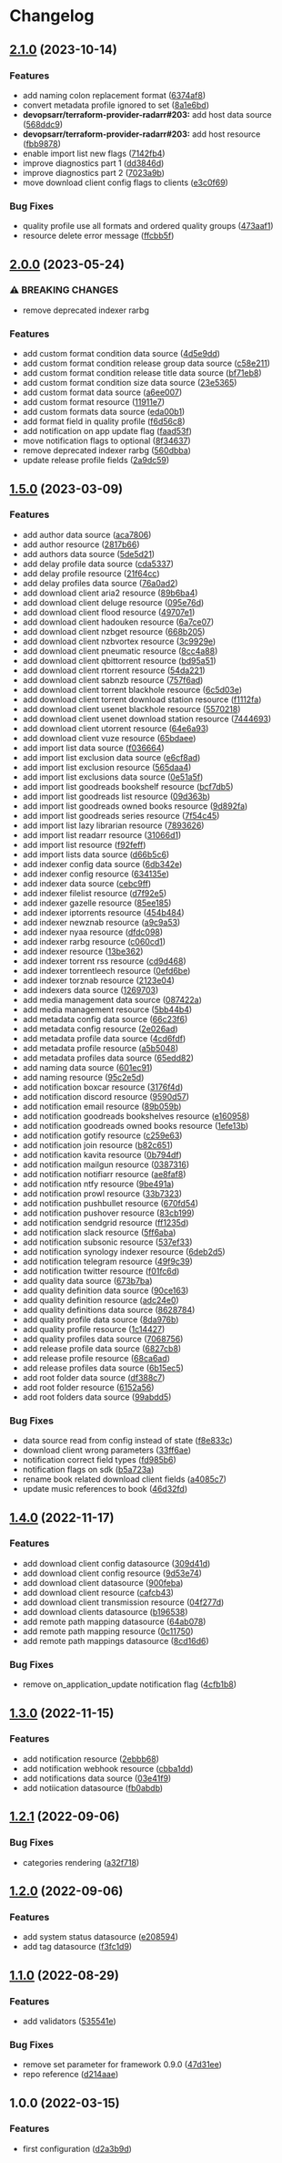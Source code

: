 # Changelog

## [2.1.0](https://github.com/devopsarr/terraform-provider-readarr/compare/v2.0.0...v2.1.0) (2023-10-14)


### Features

* add naming colon replacement format ([6374af8](https://github.com/devopsarr/terraform-provider-readarr/commit/6374af8994736b0958d2355b6a25338e3aa57356))
* convert metadata profile ignored to set ([8a1e6bd](https://github.com/devopsarr/terraform-provider-readarr/commit/8a1e6bdd32b2885f1bd23c9a3700a8dfb7b21a74))
* **devopsarr/terraform-provider-radarr#203:** add host data source ([568ddc9](https://github.com/devopsarr/terraform-provider-readarr/commit/568ddc9b115b254dd735151561e7d0716f7d7c21))
* **devopsarr/terraform-provider-radarr#203:** add host resource ([fbb9878](https://github.com/devopsarr/terraform-provider-readarr/commit/fbb9878a5c7a220b5565ada617bfe40aa7e4b4b7))
* enable import list new flags ([7142fb4](https://github.com/devopsarr/terraform-provider-readarr/commit/7142fb47e83b4cf1cb561a76a8075b0c80e9d4e0))
* improve diagnostics part 1 ([dd3846d](https://github.com/devopsarr/terraform-provider-readarr/commit/dd3846da1a561d8e74d351c79158f064db8921f3))
* improve diagnostics part 2 ([7023a9b](https://github.com/devopsarr/terraform-provider-readarr/commit/7023a9bda3f98dd58eb7d3e93240d761e2e9680c))
* move download client config flags to clients ([e3c0f69](https://github.com/devopsarr/terraform-provider-readarr/commit/e3c0f69735800c87e03ef80507bcd57d494666a3))


### Bug Fixes

* quality profile use all formats and ordered quality groups ([473aaf1](https://github.com/devopsarr/terraform-provider-readarr/commit/473aaf1f3663dc4a34851a5485616bcc3e2cb8f5))
* resource delete error message ([ffcbb5f](https://github.com/devopsarr/terraform-provider-readarr/commit/ffcbb5f8117a5821731ee5fb657e0bd0ba937f26))

## [2.0.0](https://github.com/devopsarr/terraform-provider-readarr/compare/v1.5.0...v2.0.0) (2023-05-24)


### ⚠ BREAKING CHANGES

* remove deprecated indexer rarbg

### Features

* add custom format condition data source ([4d5e9dd](https://github.com/devopsarr/terraform-provider-readarr/commit/4d5e9dda84681f0b123147704e77b1cc29b28821))
* add custom format condition release group data source ([c58e211](https://github.com/devopsarr/terraform-provider-readarr/commit/c58e2113d26c45030375a3d1d219ad9d2ba09e44))
* add custom format condition release title data source ([bf71eb8](https://github.com/devopsarr/terraform-provider-readarr/commit/bf71eb8445d322107f2e6db56ea14a7fdaa76d35))
* add custom format condition size data source ([23e5365](https://github.com/devopsarr/terraform-provider-readarr/commit/23e5365ce3df66ea24e599bc2b0f18823d52591b))
* add custom format data source ([a6ee007](https://github.com/devopsarr/terraform-provider-readarr/commit/a6ee0070df71f88b421b71cc91eef51dea911afc))
* add custom format resource ([11911e7](https://github.com/devopsarr/terraform-provider-readarr/commit/11911e71e3c8ac35acc3c7d7a2a269e3881bf558))
* add custom formats data source ([eda00b1](https://github.com/devopsarr/terraform-provider-readarr/commit/eda00b108871f367a8ce16f7472abfd29db3f94a))
* add format field in quality profile ([f6d56c8](https://github.com/devopsarr/terraform-provider-readarr/commit/f6d56c8a3850ac9cffd936ca4015ce85d3ff4e03))
* add notification on app update flag ([faad53f](https://github.com/devopsarr/terraform-provider-readarr/commit/faad53fb98b35fa6fa5646845241605cc34d190b))
* move notification flags to optional ([8f34637](https://github.com/devopsarr/terraform-provider-readarr/commit/8f346377daff4af24aefa70ef320b0a39e10ac77))
* remove deprecated indexer rarbg ([560dbba](https://github.com/devopsarr/terraform-provider-readarr/commit/560dbba1d3bbdc015aec1595db86695f0c44faac))
* update release profile fields ([2a9dc59](https://github.com/devopsarr/terraform-provider-readarr/commit/2a9dc597d803f4204b3c647d27189fb750505311))

## [1.5.0](https://github.com/devopsarr/terraform-provider-readarr/compare/v1.4.0...v1.5.0) (2023-03-09)


### Features

* add author data source ([aca7806](https://github.com/devopsarr/terraform-provider-readarr/commit/aca7806ee3b7feee93b10cee2de4e57287462163))
* add author resource ([2817b66](https://github.com/devopsarr/terraform-provider-readarr/commit/2817b660a0366045837d186f32bbdf5f8e6ddb34))
* add authors data source ([5de5d21](https://github.com/devopsarr/terraform-provider-readarr/commit/5de5d21d06fba9c9669d716eed31ed05ea849fe6))
* add delay profile data source ([cda5337](https://github.com/devopsarr/terraform-provider-readarr/commit/cda5337af590710f76b787584a72b737e3b2029f))
* add delay profile resource ([21f64cc](https://github.com/devopsarr/terraform-provider-readarr/commit/21f64cc5c6ec5f76fb2a57a4410a6b179c82efb3))
* add delay profiles data source ([76a0ad2](https://github.com/devopsarr/terraform-provider-readarr/commit/76a0ad2ebc0bf51d43ec9e2c4891316cc98491eb))
* add download client aria2 resource ([89b6ba4](https://github.com/devopsarr/terraform-provider-readarr/commit/89b6ba4fe0a5ab7a8cdf5d9932f622b43303abdc))
* add download client deluge resource ([095e76d](https://github.com/devopsarr/terraform-provider-readarr/commit/095e76d483dcac158aef6d6e08c51cc8e3d6caa6))
* add download client flood resource ([49707e1](https://github.com/devopsarr/terraform-provider-readarr/commit/49707e175c023f507c95be357d1b293adc6e447f))
* add download client hadouken resource ([6a7ce07](https://github.com/devopsarr/terraform-provider-readarr/commit/6a7ce077f0ed05249a25ec926428e6c56dd242e0))
* add download client nzbget resource ([668b205](https://github.com/devopsarr/terraform-provider-readarr/commit/668b2059631c8fe5b10b130ad3a734be564fde54))
* add download client nzbvortex resource ([3c9929e](https://github.com/devopsarr/terraform-provider-readarr/commit/3c9929e8514238484ebfb88c3dd08dc6d0dcb9fd))
* add download client pneumatic resource ([8cc4a88](https://github.com/devopsarr/terraform-provider-readarr/commit/8cc4a8828dd7dca6f09a42b4fc21f62cf819fd10))
* add download client qbittorrent resource ([bd95a51](https://github.com/devopsarr/terraform-provider-readarr/commit/bd95a51eabed49fcab83c3d257b9136149739e86))
* add download client rtorrent resource ([54da221](https://github.com/devopsarr/terraform-provider-readarr/commit/54da2218c5c60d8287133e92a5652f4b731abc56))
* add download client sabnzb resource ([757f6ad](https://github.com/devopsarr/terraform-provider-readarr/commit/757f6adeaa10f16f86ebea44c91d4cac9d6efceb))
* add download client torrent blackhole resource ([6c5d03e](https://github.com/devopsarr/terraform-provider-readarr/commit/6c5d03ebababdd78500aa8e786d9482f8f95ebb4))
* add download client torrent download station resource ([f1112fa](https://github.com/devopsarr/terraform-provider-readarr/commit/f1112fa55db65a825f712643d5ad7c6f2f8a5a05))
* add download client usenet blackhole resource ([5570218](https://github.com/devopsarr/terraform-provider-readarr/commit/55702188221792f502fd1f30877ccf6ab21c32e9))
* add download client usenet download station resource ([7444693](https://github.com/devopsarr/terraform-provider-readarr/commit/744469315020fd2b9b5c156dfca0d77f31f7a0ed))
* add download client utorrent resource ([64e6a93](https://github.com/devopsarr/terraform-provider-readarr/commit/64e6a931c843bd79642aa828286618612bfdbf7f))
* add download client vuze resource ([65bdaee](https://github.com/devopsarr/terraform-provider-readarr/commit/65bdaee181e6a87b3bee491ae05874ad4e778a5b))
* add import list data source ([f036664](https://github.com/devopsarr/terraform-provider-readarr/commit/f036664e8f2337bb75208be85e80cf12cbc3191a))
* add import list exclusion data source ([e6cf8ad](https://github.com/devopsarr/terraform-provider-readarr/commit/e6cf8adff2244490e554117e8df8c0056d34c76f))
* add import list exclusion resource ([565daa4](https://github.com/devopsarr/terraform-provider-readarr/commit/565daa4c912b7b6b72b6e4048faff3219a521335))
* add import list exclusions data source ([0e51a5f](https://github.com/devopsarr/terraform-provider-readarr/commit/0e51a5f53de41f994365cad9fb6490324cfce374))
* add import list goodreads bookshelf resource ([bcf7db5](https://github.com/devopsarr/terraform-provider-readarr/commit/bcf7db551a215759371fa0f573290adb3f3529c8))
* add import list goodreads list resource ([09d363b](https://github.com/devopsarr/terraform-provider-readarr/commit/09d363b9bf4d6e6fdab7c7eedd2737dfae4785e4))
* add import list goodreads owned books resource ([9d892fa](https://github.com/devopsarr/terraform-provider-readarr/commit/9d892faf58cd8677cd2fcf126775afb4bda86695))
* add import list goodreads series resource ([7f54c45](https://github.com/devopsarr/terraform-provider-readarr/commit/7f54c45b759661d2c1eeee6791a22ca7a28b2ab6))
* add import list lazy librarian resource ([7893626](https://github.com/devopsarr/terraform-provider-readarr/commit/78936260c9f4975a7a8a532d9bd24aa2ddedb3c0))
* add import list readarr resource ([31066d1](https://github.com/devopsarr/terraform-provider-readarr/commit/31066d104bc55915984f6259731aee213e0f35b3))
* add import list resource ([f92feff](https://github.com/devopsarr/terraform-provider-readarr/commit/f92feffcc2cf7f7e6c6ff6312ed46bc19736b9ec))
* add import lists data source ([d66b5c6](https://github.com/devopsarr/terraform-provider-readarr/commit/d66b5c6e4486e0725191bf2616b20bb3dd207349))
* add indexer config data source ([6db342e](https://github.com/devopsarr/terraform-provider-readarr/commit/6db342e5d56141c973068d0b2d82f779d35db1c7))
* add indexer config resource ([634135e](https://github.com/devopsarr/terraform-provider-readarr/commit/634135e5ac011ff747f300036a884468b8dcd6e6))
* add indexer data source ([cebc9ff](https://github.com/devopsarr/terraform-provider-readarr/commit/cebc9ffdfd72dd392098ecfe46eb20ba0cb053af))
* add indexer filelist resource ([d7f92e5](https://github.com/devopsarr/terraform-provider-readarr/commit/d7f92e58f54eecc0593e09160984fb552a24237a))
* add indexer gazelle resource ([85ee185](https://github.com/devopsarr/terraform-provider-readarr/commit/85ee18561c4fd65b41e13c329fba08e5c37afdd4))
* add indexer iptorrents resource ([454b484](https://github.com/devopsarr/terraform-provider-readarr/commit/454b48431c688a3237f8e291c1f1f9a40cfe3ba4))
* add indexer newznab resource ([a9c9a53](https://github.com/devopsarr/terraform-provider-readarr/commit/a9c9a53596cde304216b9a7fb7b67ccbf8d71535))
* add indexer nyaa resource ([dfdc098](https://github.com/devopsarr/terraform-provider-readarr/commit/dfdc0980fc8c36e7525d8903e60360eedc278919))
* add indexer rarbg resource ([c060cd1](https://github.com/devopsarr/terraform-provider-readarr/commit/c060cd15461a95dab342f8d59b045fe747d4c7f2))
* add indexer resource ([13be362](https://github.com/devopsarr/terraform-provider-readarr/commit/13be362d5d37cb1cb6dfe2457aca19691572cdfe))
* add indexer torrent rss resource ([cd9d468](https://github.com/devopsarr/terraform-provider-readarr/commit/cd9d468c51d201c97ee7319f28add16664129e06))
* add indexer torrentleech resource ([0efd6be](https://github.com/devopsarr/terraform-provider-readarr/commit/0efd6be6978668008c23928ab8d54ac0cdf8dedd))
* add indexer torznab resource ([2123e04](https://github.com/devopsarr/terraform-provider-readarr/commit/2123e04b6175914ece856e4f0172f2aa81997073))
* add indexers data source ([1269703](https://github.com/devopsarr/terraform-provider-readarr/commit/1269703424fd1ebb18d22faabbc076c6a27d3b09))
* add media management data source ([087422a](https://github.com/devopsarr/terraform-provider-readarr/commit/087422a7ee8b858eb38347330bb1b313f8ed402f))
* add media management resource ([5bb44b4](https://github.com/devopsarr/terraform-provider-readarr/commit/5bb44b45f79914e8609fb91e037fa462923c8195))
* add metadata config data source ([66c23f6](https://github.com/devopsarr/terraform-provider-readarr/commit/66c23f66f8355f444462d22548d14009466546ba))
* add metadata config resource ([2e026ad](https://github.com/devopsarr/terraform-provider-readarr/commit/2e026ad6d10476f5e2629793b6a7cbdfd5baa964))
* add metadata profile data source ([4cd6fdf](https://github.com/devopsarr/terraform-provider-readarr/commit/4cd6fdf7107f83ff655072167fb95ab27b1af6e4))
* add metadata profile resource ([a5b5048](https://github.com/devopsarr/terraform-provider-readarr/commit/a5b5048b47fe2620f986123a236551d0687eb616))
* add metadata profiles data source ([65edd82](https://github.com/devopsarr/terraform-provider-readarr/commit/65edd8269a2ef2db3bec7f8eaab04ae4c4164a9e))
* add naming data source ([601ec91](https://github.com/devopsarr/terraform-provider-readarr/commit/601ec9111a864c2cf5373e5c07380c16a3d42d77))
* add naming resource ([95c2e5d](https://github.com/devopsarr/terraform-provider-readarr/commit/95c2e5d3634f466d2fcc973602ca277149200225))
* add notification boxcar resource ([3176f4d](https://github.com/devopsarr/terraform-provider-readarr/commit/3176f4deca3c59955c44ad1a65743e10e6b88886))
* add notification discord resource ([9590d57](https://github.com/devopsarr/terraform-provider-readarr/commit/9590d57b53487a8456d94dea82a3e4e6e14687ea))
* add notification email resource ([89b059b](https://github.com/devopsarr/terraform-provider-readarr/commit/89b059b31dced580ea3df31f339043c87d23889c))
* add notification goodreads bookshelves resource ([e160958](https://github.com/devopsarr/terraform-provider-readarr/commit/e1609587c5b24472e0cb35a18990628821229e69))
* add notification goodreads owned books resource ([1efe13b](https://github.com/devopsarr/terraform-provider-readarr/commit/1efe13b5fe8965d99b9e5ee55adf0bc397e07df3))
* add notification gotify resource ([c259e63](https://github.com/devopsarr/terraform-provider-readarr/commit/c259e6361b908320e3cb43c75bb233c4a1b0d815))
* add notification join resource ([b82c651](https://github.com/devopsarr/terraform-provider-readarr/commit/b82c651fbc84f0329ddae4e9088db08e77fcfc67))
* add notification kavita resource ([0b794df](https://github.com/devopsarr/terraform-provider-readarr/commit/0b794dfa218c08788b0017662b94dc104abd775f))
* add notification mailgun resource ([0387316](https://github.com/devopsarr/terraform-provider-readarr/commit/0387316625dc3c265f988d7cbcf8650295703674))
* add notification notifiarr resource ([ae8faf8](https://github.com/devopsarr/terraform-provider-readarr/commit/ae8faf87a9ea601f2bcf21a44dcb37bef4a90dd1))
* add notification ntfy resource ([9be491a](https://github.com/devopsarr/terraform-provider-readarr/commit/9be491abf75f6044e0071463ed24a55fc4f48a98))
* add notification prowl resource ([33b7323](https://github.com/devopsarr/terraform-provider-readarr/commit/33b7323f41c4a845eb3a63f900a06bf20504747a))
* add notification pushbullet resource ([670fd54](https://github.com/devopsarr/terraform-provider-readarr/commit/670fd54210b863dec7896f09cd7c6d92e2e16872))
* add notification pushover resource ([83cb199](https://github.com/devopsarr/terraform-provider-readarr/commit/83cb1998dbb2467b017e152047467881f19eeb82))
* add notification sendgrid resource ([ff1235d](https://github.com/devopsarr/terraform-provider-readarr/commit/ff1235d9ecde8bf63ab6cce413a69de8d9d476cd))
* add notification slack resource ([5ff6aba](https://github.com/devopsarr/terraform-provider-readarr/commit/5ff6aba1e52846cf67fac6acf9a7d11cd8911597))
* add notification subsonic resource ([537ef33](https://github.com/devopsarr/terraform-provider-readarr/commit/537ef3356b9d0f25a19a933fe4867330095199b3))
* add notification synology indexer resource ([6deb2d5](https://github.com/devopsarr/terraform-provider-readarr/commit/6deb2d52d729e2e9cd81c79d91004e1e9d8f6765))
* add notification telegram resource ([49f9c39](https://github.com/devopsarr/terraform-provider-readarr/commit/49f9c391c690b155672a19f554716c46dce72007))
* add notification twitter resource ([f01fc6d](https://github.com/devopsarr/terraform-provider-readarr/commit/f01fc6dc504033fc2fed6e87b96137533fbfe6c1))
* add quality data source ([673b7ba](https://github.com/devopsarr/terraform-provider-readarr/commit/673b7ba56d0603857a8225ea601ea9df119b2121))
* add quality definition data source ([90ce163](https://github.com/devopsarr/terraform-provider-readarr/commit/90ce1639ce4eadb18a62cb2089a9999622bc15a4))
* add quality definition resource ([adc24e0](https://github.com/devopsarr/terraform-provider-readarr/commit/adc24e0583aa696c76e0a1254c3695c2444fe285))
* add quality definitions data source ([8628784](https://github.com/devopsarr/terraform-provider-readarr/commit/86287840fc83e9d630787f21491a801bebb48382))
* add quality profile data source ([8da976b](https://github.com/devopsarr/terraform-provider-readarr/commit/8da976bac64b5ab0756b8b0d7d81793750700305))
* add quality profile resource ([1c14427](https://github.com/devopsarr/terraform-provider-readarr/commit/1c1442762a32856ed34701a2ffd0e7a48b105ea9))
* add quality profiles data source ([7068756](https://github.com/devopsarr/terraform-provider-readarr/commit/70687561010ba27438f8f0fb7495443d49b8141e))
* add release profile data source ([6827cb8](https://github.com/devopsarr/terraform-provider-readarr/commit/6827cb8173b6d42030ff5a1ebfc43f560b990b8a))
* add release profile resource ([68ca6ad](https://github.com/devopsarr/terraform-provider-readarr/commit/68ca6adc28f9f81aa9f1a314d04c5fdde1c7f15d))
* add release profiles data source ([6b15ec5](https://github.com/devopsarr/terraform-provider-readarr/commit/6b15ec55b19f03fbdedfcb733399d460f0acb96c))
* add root folder data source ([df388c7](https://github.com/devopsarr/terraform-provider-readarr/commit/df388c7f0e173c762d80a21dcb8b5a622b93cda1))
* add root folder resource ([6152a56](https://github.com/devopsarr/terraform-provider-readarr/commit/6152a56199651451207a0eeaefe535112fbb606b))
* add root folders data source ([99abdd5](https://github.com/devopsarr/terraform-provider-readarr/commit/99abdd5d05ac26b39d576743b8eb7e61447114e7))


### Bug Fixes

* data source read from config instead of state ([f8e833c](https://github.com/devopsarr/terraform-provider-readarr/commit/f8e833cbcf4ea4816235da796dd3206ce850876e))
* download client wrong parameters ([33ff6ae](https://github.com/devopsarr/terraform-provider-readarr/commit/33ff6ae0d48c1ec4569d885ef3e8ae1d1cc4a1d6))
* notification correct field types ([fd985b6](https://github.com/devopsarr/terraform-provider-readarr/commit/fd985b6a9881f781f05d2d3b4d0222d16ded7155))
* notification flags on sdk ([b5a723a](https://github.com/devopsarr/terraform-provider-readarr/commit/b5a723a5d35aedff8ee732c42f0588b8fe94790b))
* rename book related download client fields ([a4085c7](https://github.com/devopsarr/terraform-provider-readarr/commit/a4085c746f40947e16d9e03b6132ee1537c6438b))
* update music references to book ([46d32fd](https://github.com/devopsarr/terraform-provider-readarr/commit/46d32fdf8f21dda41f945bce7ec2da3506c1dba6))

## [1.4.0](https://github.com/devopsarr/terraform-provider-readarr/compare/v1.3.0...v1.4.0) (2022-11-17)


### Features

* add download client config datasource ([309d41d](https://github.com/devopsarr/terraform-provider-readarr/commit/309d41d0f17b6186fc27265ee92a5a5a868574f8))
* add download client config resource ([9d53e74](https://github.com/devopsarr/terraform-provider-readarr/commit/9d53e7484bd1ebdd3e7baa4fc98a24a87d580cf9))
* add download client datasource ([900feba](https://github.com/devopsarr/terraform-provider-readarr/commit/900feba8048e1b8b6737ca4003f138d4a8ede04a))
* add download client resource ([cafcb43](https://github.com/devopsarr/terraform-provider-readarr/commit/cafcb4392338d24a71c777cf0200b48979781314))
* add download client transmission resource ([04f277d](https://github.com/devopsarr/terraform-provider-readarr/commit/04f277d324b9ef96c2ef691008a5c15264e9dd32))
* add download clients datasource ([b196538](https://github.com/devopsarr/terraform-provider-readarr/commit/b19653864f1162b080d083eeea26026b8852d555))
* add remote path mapping datasource ([64ab078](https://github.com/devopsarr/terraform-provider-readarr/commit/64ab078f7dcb7fab86e4167d48d3e71b2c438d90))
* add remote path mapping resource ([0c11750](https://github.com/devopsarr/terraform-provider-readarr/commit/0c117501ac966ca0c313c95c4a3b624fef1f1b4a))
* add remote path mappings datasource ([8cd16d6](https://github.com/devopsarr/terraform-provider-readarr/commit/8cd16d69b393e9219f99d7a53534200913d4366c))


### Bug Fixes

* remove on_application_update notification flag ([4cfb1b8](https://github.com/devopsarr/terraform-provider-readarr/commit/4cfb1b82a154ddca0c4e17985682f2b8d42ebc7b))

## [1.3.0](https://github.com/devopsarr/terraform-provider-readarr/compare/v1.2.1...v1.3.0) (2022-11-15)


### Features

* add notification resource ([2ebbb68](https://github.com/devopsarr/terraform-provider-readarr/commit/2ebbb682070a338bf360e0d0502f5e4ca5c03a60))
* add notification webhook resource ([cbba1dd](https://github.com/devopsarr/terraform-provider-readarr/commit/cbba1dd4fd844d479e6e957509e75131dc8ed0d3))
* add notifications data source ([03e41f9](https://github.com/devopsarr/terraform-provider-readarr/commit/03e41f9ae07e20872658c652118f9714e8157dda))
* add notiication datasource ([fb0abdb](https://github.com/devopsarr/terraform-provider-readarr/commit/fb0abdbd96225714c42aa115e8797e52569de077))

## [1.2.1](https://github.com/devopsarr/terraform-provider-readarr/compare/v1.2.0...v1.2.1) (2022-09-06)


### Bug Fixes

* categories rendering ([a32f718](https://github.com/devopsarr/terraform-provider-readarr/commit/a32f718463a5c40f7c445a9673b73f239f234311))

## [1.2.0](https://github.com/devopsarr/terraform-provider-readarr/compare/v1.1.0...v1.2.0) (2022-09-06)


### Features

* add system status datasource ([e208594](https://github.com/devopsarr/terraform-provider-readarr/commit/e208594062f1b2e5454fd0b15e149e18c29f7e56))
* add tag datasource ([f3fc1d9](https://github.com/devopsarr/terraform-provider-readarr/commit/f3fc1d9da59640cafe1bed84b473e6e905ac8c92))

## [1.1.0](https://github.com/devopsarr/terraform-provider-readarr/compare/v1.0.0...v1.1.0) (2022-08-29)


### Features

* add validators ([535541e](https://github.com/devopsarr/terraform-provider-readarr/commit/535541e4c9f1273af47a3bb7f0f1bd18979c605a))


### Bug Fixes

* remove set parameter for framework 0.9.0 ([47d31ee](https://github.com/devopsarr/terraform-provider-readarr/commit/47d31ee2c95cb6576204790deb48452c4df2f12f))
* repo reference ([d214aae](https://github.com/devopsarr/terraform-provider-readarr/commit/d214aae942cb0576605c9126af427f6ac9d4b5dc))

## 1.0.0 (2022-03-15)


### Features

* first configuration ([d2a3b9d](https://github.com/devopsarr/terraform-provider-readarr/commit/d2a3b9d4beb87d202a3b4e541c2581f62c32fc20))
